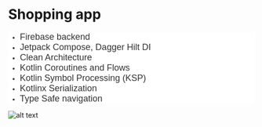 <h1><strong>Shopping app</strong></h1>
<ul style="-webkit-text-stroke-width:0px;background-color:rgb(255, 255, 255);box-sizing:border-box;color:rgb(51, 51, 51);font-family:&quot;Inter var&quot;, sans-serif;font-size:14px;font-style:normal;font-variant-caps:normal;font-variant-ligatures:normal;font-weight:400;letter-spacing:normal;margin-bottom:0px;margin-top:0px;orphans:2;text-align:left;text-decoration-color:initial;text-decoration-style:initial;text-decoration-thickness:initial;text-indent:0px;text-transform:none;white-space:normal;widows:2;word-spacing:0px;">
    <li style="box-sizing:border-box;"><span style="font-size:18px;">Firebase backend</span></li>
    <li style="box-sizing:border-box;"><span style="font-size:18px;">Jetpack Compose, Dagger Hilt DI</span></li>
    <li style="box-sizing:border-box;"><span style="font-size:18px;">Clean Architecture</span></li>
    <li style="box-sizing:border-box;"><span style="font-size:18px;">Kotlin Coroutines and Flows</span></li>
    <li style="box-sizing:border-box;"><span style="font-size:18px;">Kotlin Symbol Processing (KSP)</span></li>
    <li style="box-sizing:border-box;"><span style="font-size:18px;">Kotlinx Serialization</span></li>
    <li style="box-sizing:border-box;"><span style="font-size:18px;">Type Safe navigation</span></li>
</ul>

![alt text](https://github.com/user-attachments/assets/229a6dbd-b967-42be-9e58-dcf07be86b4b?raw=true)
